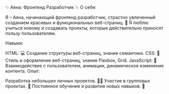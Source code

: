 ✨ Аяна: Фронтенд Разработчик ✨
О себе:

Я – Аяна, начинающий фронтенд разработчик, страстно увлеченный созданием красивых и функциональных веб-страниц. 🤩 Я люблю учиться новому и создавать проекты, которые действительно приносят пользу пользователям.

Навыки:

HTML: 💻 Создание структуры веб-страниц, знание семантики.
CSS: 🎨 Стиль и оформление веб-страниц, знание Flexbox, Grid.
JavaScript: 🧠 Взаимодействие с пользователем, анимации, динамическое изменение контента.
Опыт:

Разработка небольших личных проектов. 👨‍💻
Участие в групповых проектах. 🤝
Постоянное обучение и развитие новых навыков. 🚀
